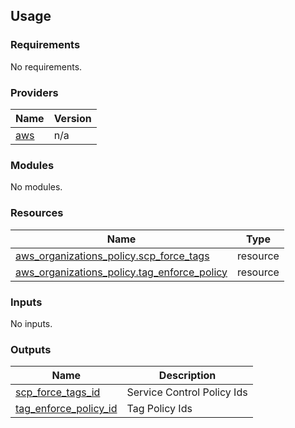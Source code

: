 ## Usage

<!--- BEGIN_TF_DOCS --->
### Requirements

No requirements.

### Providers

| Name | Version |
|------|---------|
| <a name="provider_aws"></a> [aws](#provider\_aws) | n/a |

### Modules

No modules.

### Resources

| Name | Type |
|------|------|
| [aws_organizations_policy.scp_force_tags](https://registry.terraform.io/providers/hashicorp/aws/latest/docs/resources/organizations_policy) | resource |
| [aws_organizations_policy.tag_enforce_policy](https://registry.terraform.io/providers/hashicorp/aws/latest/docs/resources/organizations_policy) | resource |

### Inputs

No inputs.

### Outputs

| Name | Description |
|------|-------------|
| <a name="output_scp_force_tags_id"></a> [scp\_force\_tags\_id](#output\_scp\_force\_tags\_id) | Service Control Policy Ids |
| <a name="output_tag_enforce_policy_id"></a> [tag\_enforce\_policy\_id](#output\_tag\_enforce\_policy\_id) | Tag Policy Ids |

<!--- END_TF_DOCS --->
